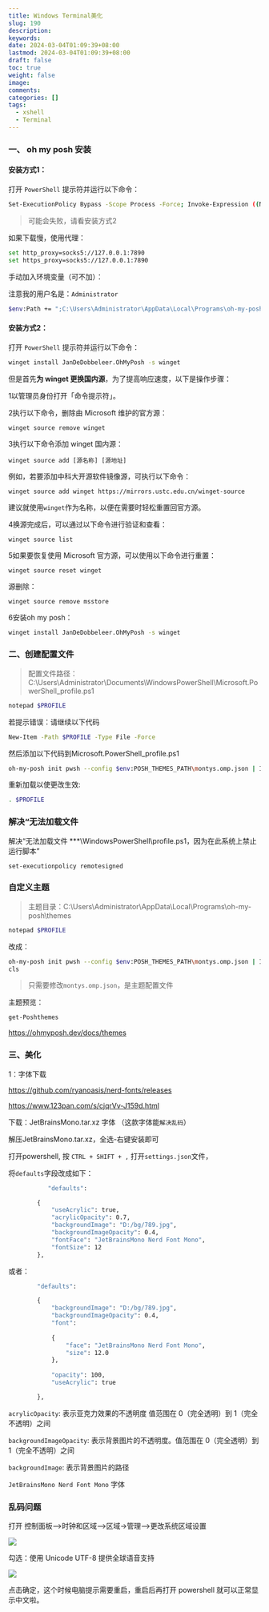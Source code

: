 ```yaml
---
title: Windows Terminal美化
slug: 190
description: 
keywords: 
date: 2024-03-04T01:09:39+08:00
lastmod: 2024-03-04T01:09:39+08:00
draft: false
toc: true
weight: false
image: 
comments: 
categories: []
tags:
  - xshell
  - Terminal
---
```

### 一、 oh my posh  安装

#### 安装方式1：



打开 `PowerShell` 提示符并运行以下命令：

```bash
Set-ExecutionPolicy Bypass -Scope Process -Force; Invoke-Expression ((New-Object System.Net.WebClient).DownloadString('https://ohmyposh.dev/install.ps1'))
```

>可能会失败，请看安装方式2

如果下载慢，使用代理：

```bash
set http_proxy=socks5://127.0.0.1:7890 
set https_proxy=socks5://127.0.0.1:7890
```


手动加入环境变量（可不加）：

注意我的用户名是：`Administrator`

```bash
$env:Path += ";C:\Users\Administrator\AppData\Local\Programs\oh-my-posh\bin"
```

#### 安装方式2：

打开 `PowerShell` 提示符并运行以下命令：

```bash
winget install JanDeDobbeleer.OhMyPosh -s winget
```

但是首先**为 winget 更换国内源**，为了提高响应速度，以下是操作步骤：

1以管理员身份打开「命令提示符」。

2执行以下命令，删除由 Microsoft 维护的官方源：

```
winget source remove winget
```

3执行以下命令添加 winget 国内源：



```
winget source add [源名称] [源地址]
```

例如，若要添加中科大开源软件镜像源，可执行以下命令：

```
winget source add winget https://mirrors.ustc.edu.cn/winget-source
```

建议就使用`winget`作为名称，以便在需要时轻松重置回官方源。

4换源完成后，可以通过以下命令进行验证和查看：



```
winget source list
```

5如果要恢复使用 Microsoft 官方源，可以使用以下命令进行重置：


```
winget source reset winget
```

源删除：

```
winget source remove msstore
```

6安装oh my posh：

```bash
winget install JanDeDobbeleer.OhMyPosh -s winget
```

### 二、创建配置文件

>配置文件路径：
>C:\Users\Administrator\Documents\WindowsPowerShell\Microsoft.PowerShell_profile.ps1

```bash
notepad $PROFILE
```

若提示错误：请继续以下代码

```bash
New-Item -Path $PROFILE -Type File -Force
```

然后添加以下代码到Microsoft.PowerShell_profile.ps1

```bash
oh-my-posh init pwsh --config $env:POSH_THEMES_PATH\montys.omp.json | Invoke-Expression
```


重新加载以使更改生效:

```bash
. $PROFILE
```

### 解决“无法加载文件 

解决“无法加载文件 ***\WindowsPowerShell\profile.ps1，因为在此系统上禁止运行脚本”

```text
set-executionpolicy remotesigned
```

### 自定义主题

>主题目录：C:\Users\Administrator\AppData\Local\Programs\oh-my-posh\themes

```bash
notepad $PROFILE
```

改成：

```bash
oh-my-posh init pwsh --config $env:POSH_THEMES_PATH\montys.omp.json | Invoke-Expression
cls
```

>只需要修改`montys.omp.json`，是主题配置文件 

主题预览：

```bash
get-Poshthemes
```

https://ohmyposh.dev/docs/themes


### 三、美化

1：字体下载

https://github.com/ryanoasis/nerd-fonts/releases

https://www.123pan.com/s/cjqrVv-J159d.html

下载：JetBrainsMono.tar.xz 字体 （这款字体能`解决乱码`）

解压JetBrainsMono.tar.xz，全选-右键安装即可

打开powershell, 按 `CTRL + SHIFT + ,` 打开`settings.json`文件，

将`defaults`字段改成如下：

```bash
           "defaults":

        {
            "useAcrylic": true,
            "acrylicOpacity": 0.7,
            "backgroundImage": "D:/bg/789.jpg",
            "backgroundImageOpacity": 0.4,
            "fontFace": "JetBrainsMono Nerd Font Mono",
            "fontSize": 12
        },
```

或者：

```bash
        "defaults":

        {
            "backgroundImage": "D:/bg/789.jpg",
            "backgroundImageOpacity": 0.4,
            "font":
            
            {
                "face": "JetBrainsMono Nerd Font Mono",
                "size": 12.0
            },
            
            "opacity": 100,
            "useAcrylic": true

        },
```

`acrylicOpacity`: 表示亚克力效果的不透明度  值范围在 0（完全透明）到 1（完全不透明）之间

`backgroundImageOpacity`: 表示背景图片的不透明度。值范围在 0（完全透明）到 1（完全不透明）之间

`backgroundImage`:  表示背景图片的路径

`JetBrainsMono Nerd Font Mono`  字体

### 乱码问题

打开 控制面板—>时钟和区域—>区域->管理—>更改系统区域设置

![](http://imgs.leshans.eu.org/2024/03/0f8597b292d3c9bcf1479edc6e4ac9ca.webp)


勾选：使用 Unicode UTF-8 提供全球语音支持

![](http://imgs.leshans.eu.org/2024/03/3cd45ee42e2e0a27986c60d09b10b344.webp)



点击确定，这个时候电脑提示需要重启，重启后再打开 powershell 就可以正常显示中文啦。